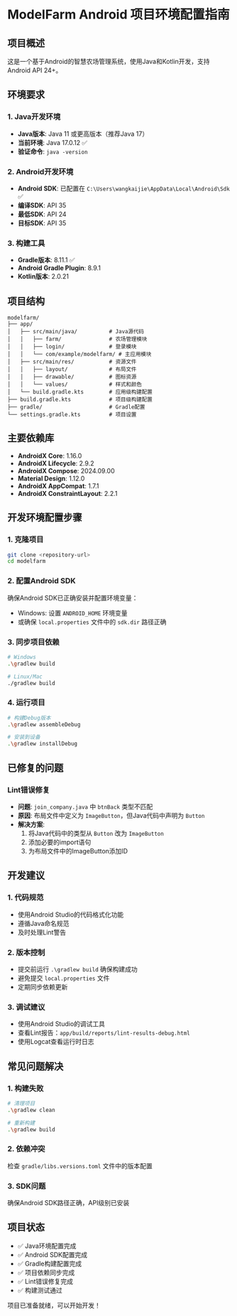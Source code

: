 # ModelFarm Android 项目环境配置指南

## 项目概述
这是一个基于Android的智慧农场管理系统，使用Java和Kotlin开发，支持Android API 24+。

## 环境要求

### 1. Java开发环境
- **Java版本**: Java 11 或更高版本（推荐Java 17）
- **当前环境**: Java 17.0.12 ✅
- **验证命令**: `java -version`

### 2. Android开发环境
- **Android SDK**: 已配置在 `C:\Users\wangkaijie\AppData\Local\Android\Sdk` ✅
- **编译SDK**: API 35
- **最低SDK**: API 24
- **目标SDK**: API 35

### 3. 构建工具
- **Gradle版本**: 8.11.1 ✅
- **Android Gradle Plugin**: 8.9.1
- **Kotlin版本**: 2.0.21

## 项目结构
```
modelfarm/
├── app/
│   ├── src/main/java/          # Java源代码
│   │   ├── farm/               # 农场管理模块
│   │   ├── login/              # 登录模块
│   │   └── com/example/modelfarm/ # 主应用模块
│   ├── src/main/res/           # 资源文件
│   │   ├── layout/             # 布局文件
│   │   ├── drawable/           # 图标资源
│   │   └── values/             # 样式和颜色
│   └── build.gradle.kts        # 应用级构建配置
├── build.gradle.kts            # 项目级构建配置
├── gradle/                     # Gradle配置
└── settings.gradle.kts         # 项目设置
```

## 主要依赖库
- **AndroidX Core**: 1.16.0
- **AndroidX Lifecycle**: 2.9.2
- **AndroidX Compose**: 2024.09.00
- **Material Design**: 1.12.0
- **AndroidX AppCompat**: 1.7.1
- **AndroidX ConstraintLayout**: 2.2.1

## 开发环境配置步骤

### 1. 克隆项目
```bash
git clone <repository-url>
cd modelfarm
```

### 2. 配置Android SDK
确保Android SDK已正确安装并配置环境变量：
- Windows: 设置 `ANDROID_HOME` 环境变量
- 或确保 `local.properties` 文件中的 `sdk.dir` 路径正确

### 3. 同步项目依赖
```bash
# Windows
.\gradlew build

# Linux/Mac
./gradlew build
```

### 4. 运行项目
```bash
# 构建Debug版本
.\gradlew assembleDebug

# 安装到设备
.\gradlew installDebug
```

## 已修复的问题

### Lint错误修复
- **问题**: `join_company.java` 中 `btnBack` 类型不匹配
- **原因**: 布局文件中定义为 `ImageButton`，但Java代码中声明为 `Button`
- **解决方案**: 
  1. 将Java代码中的类型从 `Button` 改为 `ImageButton`
  2. 添加必要的import语句
  3. 为布局文件中的ImageButton添加ID

## 开发建议

### 1. 代码规范
- 使用Android Studio的代码格式化功能
- 遵循Java命名规范
- 及时处理Lint警告

### 2. 版本控制
- 提交前运行 `.\gradlew build` 确保构建成功
- 避免提交 `local.properties` 文件
- 定期同步依赖更新

### 3. 调试建议
- 使用Android Studio的调试工具
- 查看Lint报告：`app/build/reports/lint-results-debug.html`
- 使用Logcat查看运行时日志

## 常见问题解决

### 1. 构建失败
```bash
# 清理项目
.\gradlew clean

# 重新构建
.\gradlew build
```

### 2. 依赖冲突
检查 `gradle/libs.versions.toml` 文件中的版本配置

### 3. SDK问题
确保Android SDK路径正确，API级别已安装

## 项目状态
- ✅ Java环境配置完成
- ✅ Android SDK配置完成  
- ✅ Gradle构建配置完成
- ✅ 项目依赖同步完成
- ✅ Lint错误修复完成
- ✅ 构建测试通过

项目已准备就绪，可以开始开发！
